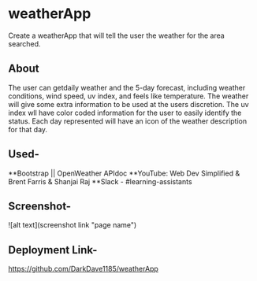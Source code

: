 # weatherApp
Create a weatherApp that will tell the user the weather for the area searched. 

## About
The user can getdaily weather and the 5-day forecast, including weather conditions, wind speed, uv index, and feels like temperature. The weather will give some extra information to be used at the users discretion. The uv index wll have color coded information for the user to easily identify the status. Each day represented will have an icon of the weather description for that day.

## Used-

**Bootstrap || OpenWeather APIdoc
**YouTube: Web Dev Simplified & Brent Farris & Shanjai Raj 
**Slack - #learning-assistants

## Screenshot- 

![alt text](screenshot link "page name")

## Deployment Link- 
https://github.com/DarkDave1185/weatherApp
